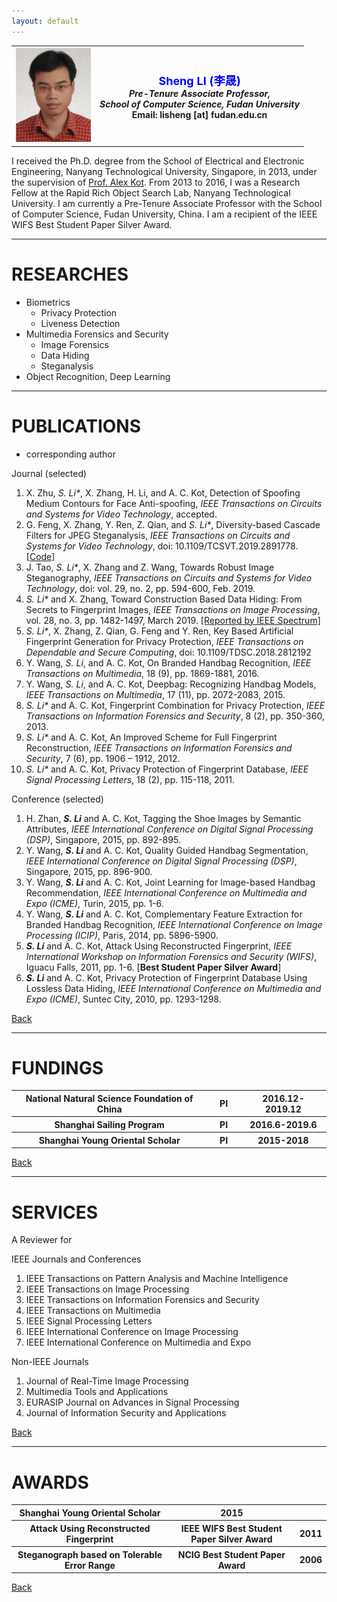 ```yaml
---
layout: default
---
```


<table border="0" cellspacing="0" cellpadding="0">
  <tr>
    <th width="120">
<img src="/assets/images/Sheng_Li_Photo.png" width="120" height="150" /></th>
  <th> <font size="4" color="Blue">  Sheng LI (李晟) </font><br/> <i>Pre-Tenure Associate Professor, </i> <br/><i>School of Computer Science, Fudan University</i><br/>Email: lisheng [at] fudan.edu.cn</th>
  </tr>
</table>


I received the Ph.D. degree from the School of Electrical and Electronic Engineering, Nanyang Technological University, Singapore, in 2013, under the supervision of [Prof. Alex Kot](http://www.ntu.edu.sg/home/eackot/). From 2013 to 2016, I was a Research Fellow at the Rapid Rich Object Search Lab, Nanyang Technological University. I am currently a Pre-Tenure Associate Professor with the School of Computer Science, Fudan University, China. I am a recipient of the IEEE WIFS Best Student Paper Silver Award.

* * *
# RESEARCHES
- Biometrics
  - Privacy Protection
  - Liveness Detection
- Multimedia Forensics and Security
  - Image Forensics
  - Data Hiding
  - Steganalysis
- Object Recognition, Deep Learning


* * *

# PUBLICATIONS
* corresponding author

Journal (selected)
1. X. Zhu, _S. Li*_, X. Zhang, H. Li, and A. C. Kot, Detection of Spoofing Medium Contours for Face Anti-spoofing, _IEEE Transactions on Circuits and Systems for Video Technology_, accepted.
2. G. Feng, X. Zhang, Y. Ren, Z. Qian, and _S. Li*_, Diversity-based Cascade Filters for JPEG Steganalysis, _IEEE Transactions on Circuits and Systems for Video Technology_, doi: 10.1109/TCSVT.2019.2891778. [[Code]](https://github.com/blazelisheng/mdfeature)
3.	J. Tao, _S. Li*_, X. Zhang and Z. Wang, Towards Robust Image Steganography, _IEEE Transactions on Circuits and Systems for Video Technology_, doi: vol. 29, no. 2, pp. 594-600, Feb. 2019.
4.	_S. Li*_ and X. Zhang, Toward Construction Based Data Hiding: From Secrets to Fingerprint Images, _IEEE Transactions on Image Processing_, vol. 28, no. 3, pp. 1482-1497, March 2019. [[Reported by IEEE Spectrum]](https://spectrum.ieee.org/tech-talk/telecom/security/how-to-encode-a-secret-message-into-a-fingerprint)
5.	_S. Li*_, X. Zhang, Z. Qian, G. Feng and Y. Ren, Key Based Artificial Fingerprint Generation for Privacy Protection, _IEEE Transactions on Dependable and Secure Computing_, doi: 10.1109/TDSC.2018.2812192 
6.	Y. Wang, _S. Li_, and A. C. Kot, On Branded Handbag Recognition, _IEEE Transactions on Multimedia_, 18 (9), pp. 1869-1881, 2016.
7.	Y. Wang, _S. Li_, and A. C. Kot, Deepbag: Recognizing Handbag Models, _IEEE Transactions on Multimedia_, 17 (11), pp. 2072-2083, 2015.
8.	_S. Li*_ and A. C. Kot, Fingerprint Combination for Privacy Protection, _IEEE Transactions on Information Forensics and Security_, 8 (2), pp. 350-360, 2013.
9.	_S. Li*_ and A. C. Kot, An Improved Scheme for Full Fingerprint Reconstruction, _IEEE Transactions on Information Forensics and Security_, 7 (6), pp. 1906 – 1912, 2012. 
10.	_S. Li*_ and A. C. Kot, Privacy Protection of Fingerprint Database, _IEEE Signal Processing Letters_, 18 (2), pp. 115-118, 2011.

Conference (selected)

1. H. Zhan, _**S. Li**_ and A. C. Kot, Tagging the Shoe Images by Semantic Attributes, _IEEE International Conference on Digital Signal Processing (DSP)_, Singapore, 2015, pp. 892-895.
2. Y. Wang, _**S. Li**_ and A. C. Kot, Quality Guided Handbag Segmentation, _IEEE International Conference on Digital Signal Processing (DSP)_, Singapore, 2015, pp. 896-900. 
3.	Y. Wang, _**S. Li**_ and A. C. Kot, Joint Learning for Image-based Handbag Recommendation, _IEEE International Conference on Multimedia and Expo (ICME)_, Turin, 2015, pp. 1-6. 
4.	Y. Wang, _**S. Li**_ and A. C. Kot, Complementary Feature Extraction for Branded Handbag Recognition, _IEEE International Conference on Image Processing (ICIP)_, Paris, 2014, pp. 5896-5900.
5.	_**S. Li**_ and A. C. Kot, Attack Using Reconstructed Fingerprint, _IEEE International Workshop on Information Forensics and Security (WIFS)_, Iguacu Falls, 2011, pp. 1-6. [**Best Student Paper Silver Award**]
6.	_**S. Li**_ and A. C. Kot, Privacy Protection of Fingerprint Database Using Lossless Data Hiding, _IEEE International Conference on Multimedia and Expo (ICME)_, Suntec City, 2010, pp. 1293-1298.

[Back](./index.md)

* * *
# FUNDINGS

<table border="0" cellspacing="0" cellpadding="0"> 
<tr> 
<th width="400">National Natural Science Foundation of China</th> 
<th width="50">PI</th> 
<th width="150">2016.12-2019.12</th> 
</tr> 
<tr> 
<th>Shanghai Sailing Program</th> 
<th>PI</th> 
<th>2016.6-2019.6</th> 
</tr> 
<tr> 
<th>Shanghai Young Oriental Scholar</th> 
<th>PI</th> 
<th>2015-2018</th> 
</tr> 
</table>

[Back](./index.md)

* * *
# SERVICES

A Reviewer for

IEEE Journals and Conferences
1. IEEE Transactions on Pattern Analysis and Machine Intelligence
2. IEEE Transactions on Image Processing
3. IEEE Transactions on Information Forensics and Security
4. IEEE Transactions on Multimedia
5. IEEE Signal Processing Letters
6. IEEE International Conference on Image Processing
7. IEEE International Conference on Multimedia and Expo

Non-IEEE Journals
1. Journal of Real-Time Image Processing
2. Multimedia Tools and Applications
3. EURASIP Journal on Advances in Signal Processing
4. Journal of Information Security and Applications

[Back](./index.md)

* * *

# AWARDS


<table border="0" cellspacing="0" cellpadding="0"> 
<tr> 
<th width="400">Shanghai Young Oriental Scholar</th> 
<th width="350">2015</th> 
<th width="20"></th> 
</tr> 
<tr> 
<th>Attack Using Reconstructed Fingerprint</th> 
<th>IEEE WIFS Best Student Paper Silver Award</th> 
<th>2011</th> 
</tr> 
<tr> 
<th>Steganograph based on Tolerable Error Range</th> 
<th>NCIG Best Student Paper Award</th> 
<th>2006</th> 
</tr> 
</table>


[Back](./index.md)
